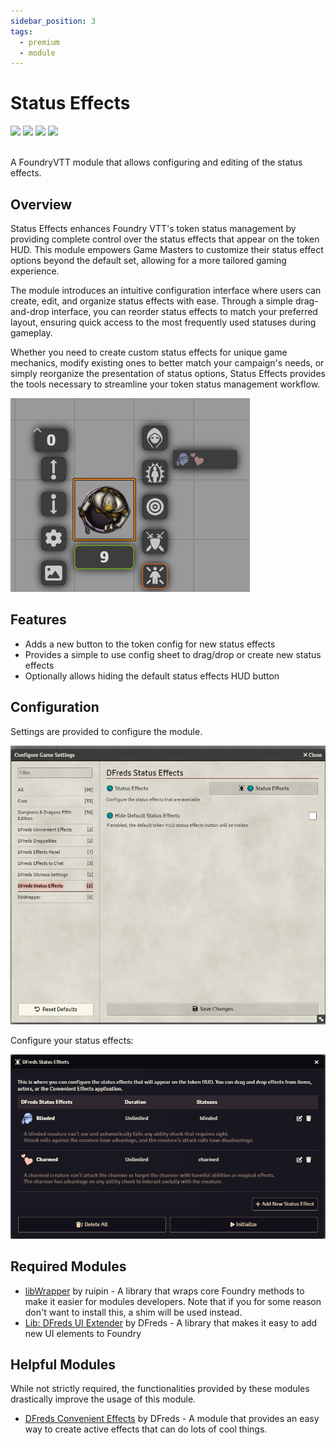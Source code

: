 ```yaml
---
sidebar_position: 3
tags:
  - premium
  - module
---
```


# Status Effects

<img src="https://img.shields.io/badge/Premium-aa0000?style=for-the-badge"/>
<a target="_blank" href="https://www.patreon.com/dfreds"><img src="https://img.shields.io/badge/Supporters-3498db?style=for-the-badge"/></a>
<img src="https://img.shields.io/badge/Any%20System-00aaaa?style=for-the-badge"/>
<a target="_blank" href="https://www.patreon.com/dfreds/shop/dfreds-status-effects-v1-1-0-1031082"><img src="https://img.shields.io/badge/Download-2e2e2e?style=for-the-badge"/></a>
<br/>
<br/>

A FoundryVTT module that allows configuring and editing of the status effects.

## Overview

Status Effects enhances Foundry VTT's token status management by providing
complete control over the status effects that appear on the token HUD. This
module empowers Game Masters to customize their status effect options beyond the
default set, allowing for a more tailored gaming experience.

The module introduces an intuitive configuration interface where users can
create, edit, and organize status effects with ease. Through a simple
drag-and-drop interface, you can reorder status effects to match your preferred
layout, ensuring quick access to the most frequently used statuses during
gameplay.

Whether you need to create custom status effects for unique game mechanics,
modify existing ones to better match your campaign's needs, or simply reorganize
the presentation of status options, Status Effects provides the tools necessary
to streamline your token status management workflow.

![Status Effects](./img/status-effects.png)

## Features

- Adds a new button to the token config for new status effects
- Provides a simple to use config sheet to drag/drop or create new status effects
- Optionally allows hiding the default status effects HUD button

## Configuration

Settings are provided to configure the module.

![Settings](./img/settings.png)

Configure your status effects:

![Config](./img/config.png)

## Required Modules

- [libWrapper](https://foundryvtt.com/packages/lib-wrapper) by ruipin - A
library that wraps core Foundry methods to make it easier for modules
developers. Note that if you for some reason don't want to install this, a shim
will be used instead.
- [Lib: DFreds UI Extender](https://foundryvtt.com/packages/lib-dfreds-ui-extender) by DFreds - A library that makes it easy to add new UI elements to Foundry

## Helpful Modules

While not strictly required, the functionalities provided by these modules
drastically improve the usage of this module.

- [DFreds Convenient Effects](https://foundryvtt.com/packages/dfreds-convenient-effects) by DFreds - A module that provides an easy way to create active effects that
can do lots of cool things.
